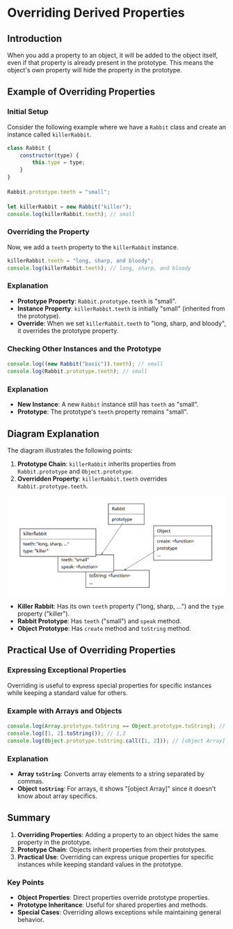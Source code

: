 # Overriding Derived Properties

## Introduction
When you add a property to an object, it will be added to the object itself, even if that property is already present in the prototype. This means the object's own property will hide the property in the prototype.

## Example of Overriding Properties

### Initial Setup
Consider the following example where we have a `Rabbit` class and create an instance called `killerRabbit`.

```javascript
class Rabbit {
    constructor(type) {
        this.type = type;
    }
}

Rabbit.prototype.teeth = "small";

let killerRabbit = new Rabbit("killer");
console.log(killerRabbit.teeth); // small
```

### Overriding the Property
Now, we add a `teeth` property to the `killerRabbit` instance.

```javascript
killerRabbit.teeth = "long, sharp, and bloody";
console.log(killerRabbit.teeth); // long, sharp, and bloody
```

### Explanation
- **Prototype Property**: `Rabbit.prototype.teeth` is "small".
- **Instance Property**: `killerRabbit.teeth` is initially "small" (inherited from the prototype).
- **Override**: When we set `killerRabbit.teeth` to "long, sharp, and bloody", it overrides the prototype property.

### Checking Other Instances and the Prototype
```javascript
console.log((new Rabbit("basic")).teeth); // small
console.log(Rabbit.prototype.teeth); // small
```

### Explanation
- **New Instance**: A new `Rabbit` instance still has `teeth` as "small".
- **Prototype**: The prototype's `teeth` property remains "small".

## Diagram Explanation
The diagram illustrates the following points:

1. **Prototype Chain**: `killerRabbit` inherits properties from `Rabbit.prototype` and `Object.prototype`.
2. **Overridden Property**: `killerRabbit.teeth` overrides `Rabbit.prototype.teeth`.

![Diagram](./images/objects.PNG)

- **Killer Rabbit**: Has its own `teeth` property ("long, sharp, ...") and the `type` property ("killer").
- **Rabbit Prototype**: Has `teeth` ("small") and `speak` method.
- **Object Prototype**: Has `create` method and `toString` method.

## Practical Use of Overriding Properties

### Expressing Exceptional Properties
Overriding is useful to express special properties for specific instances while keeping a standard value for others.

### Example with Arrays and Objects
```javascript
console.log(Array.prototype.toString == Object.prototype.toString); // false
console.log([1, 2].toString()); // 1,2
console.log(Object.prototype.toString.call([1, 2])); // [object Array]
```

### Explanation
- **Array `toString`**: Converts array elements to a string separated by commas.
- **Object `toString`**: For arrays, it shows "[object Array]" since it doesn't know about array specifics.

## Summary

1. **Overriding Properties**: Adding a property to an object hides the same property in the prototype.
2. **Prototype Chain**: Objects inherit properties from their prototypes.
3. **Practical Use**: Overriding can express unique properties for specific instances while keeping standard values in the prototype.

### Key Points
- **Object Properties**: Direct properties override prototype properties.
- **Prototype Inheritance**: Useful for shared properties and methods.
- **Special Cases**: Overriding allows exceptions while maintaining general behavior.
